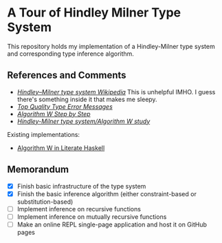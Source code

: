# A Tour of Hindley Milner Type System

This repository holds my implementation of a Hindley-Milner type system and corresponding type inference algorithm.

## References and Comments

* *[Hindley–Milner type system Wikipedia](https://en.wikipedia.org/wiki/Hindley%E2%80%93Milner_type_system)* This is unhelpful IMHO. I guess there's something inside it that makes me sleepy.
* *[Top Quality Type Error Messages](https://dspace.library.uu.nl/bitstream/handle/1874/7297/?sequence=7)*
* *[Algorithm W Step by Step](http://citeseerx.ist.psu.edu/viewdoc/download?doi=10.1.1.65.7733&rep=rep1&type=pdf)*
* *[Hindley-Milner type system/Algorithm W study](https://boxbase.org/entries/2018/mar/5/hindley-milner/)*

Existing implementations:

* [Algorithm W in Literate Haskell](https://gist.github.com/paf31/a49a54d7ea5ede43422f)

## Memorandum

- [x] Finish basic infrastructure of the type system
- [x] Finish the basic inference algorithm (either constraint-based or substitution-based)
- [ ] Implement inference on recursive functions
- [ ] Implement inference on mutually recursive functions
- [ ] Make an online REPL single-page application and host it on GitHub pages
